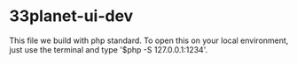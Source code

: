 # 33planet-ui-dev
This file we build with php standard. To open this on your local environment, just use the terminal and type '$php -S 127.0.0.1:1234'.
